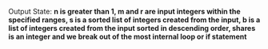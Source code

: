 Output State: **n is greater than 1, m and r are input integers within the specified ranges, s is a sorted list of integers created from the input, b is a list of integers created from the input sorted in descending order, shares is an integer and we break out of the most internal loop or if statement**